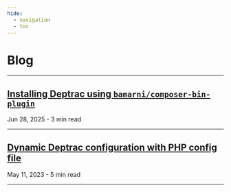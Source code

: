 ```yaml
---
hide:
  - navigation
  - toc
---
```


# Blog

---
<!--- Blog post template to copy-paste right below

## [<Blog post title>](blog/<filename>.md)

<Date> - <X> min read

---
-->

## [Installing Deptrac using `bamarni/composer-bin-plugin`](blog/2025-06-28_Installing_via_bin_plugin.md)

Jun 28, 2025 - 3 min read

---

## [Dynamic Deptrac configuration with PHP config file](blog/2023-05-11_PHP_configuration.md)

May 11, 2023 - 5 min read

---
